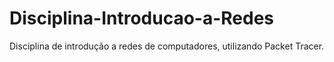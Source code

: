 # Disciplina-Introducao-a-Redes
Disciplina de introdução a redes de computadores, utilizando Packet Tracer.

